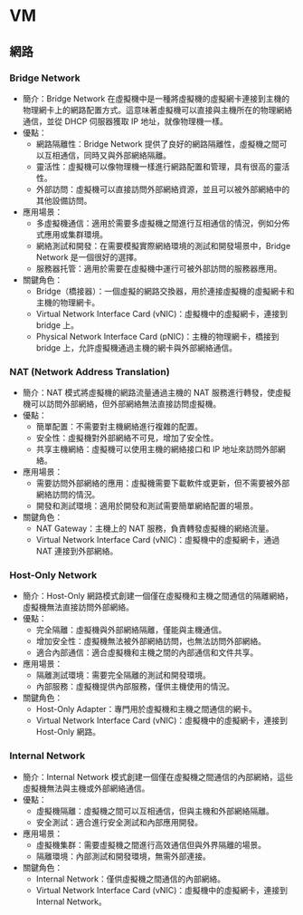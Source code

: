 # VM


## 網路

### Bridge Network
* 簡介：Bridge Network 在虛擬機中是一種將虛擬機的虛擬網卡連接到主機的物理網卡上的網路配置方式。這意味著虛擬機可以直接與主機所在的物理網絡通信，並從 DHCP 伺服器獲取 IP 地址，就像物理機一樣。
* 優點：
  * 網路隔離性：Bridge Network 提供了良好的網路隔離性，虛擬機之間可以互相通信，同時又與外部網絡隔離。
  * 靈活性：虛擬機可以像物理機一樣進行網路配置和管理，具有很高的靈活性。
  * 外部訪問：虛擬機可以直接訪問外部網絡資源，並且可以被外部網絡中的其他設備訪問。
* 應用場景：
  * 多虛擬機通信：適用於需要多虛擬機之間進行互相通信的情況，例如分佈式應用或集群環境。
  * 網絡測試和開發：在需要模擬實際網絡環境的測試和開發場景中，Bridge Network 是一個很好的選擇。
  * 服務器托管：適用於需要在虛擬機中運行可被外部訪問的服務器應用。
* 關鍵角色：
  * Bridge（橋接器）：一個虛擬的網路交換器，用於連接虛擬機的虛擬網卡和主機的物理網卡。
  * Virtual Network Interface Card (vNIC)：虛擬機中的虛擬網卡，連接到 bridge 上。
  * Physical Network Interface Card (pNIC)：主機的物理網卡，橋接到 bridge 上，允許虛擬機通過主機的網卡與外部網絡通信。

### NAT (Network Address Translation)
* 簡介：NAT 模式將虛擬機的網路流量通過主機的 NAT 服務進行轉發，使虛擬機可以訪問外部網絡，但外部網絡無法直接訪問虛擬機。
* 優點：
  * 簡單配置：不需要對主機網絡進行複雜的配置。
  * 安全性：虛擬機對外部網絡不可見，增加了安全性。
  * 共享主機網絡：虛擬機可以使用主機的網絡接口和 IP 地址來訪問外部網絡。
* 應用場景：
  * 需要訪問外部網絡的應用：虛擬機需要下載軟件或更新，但不需要被外部網絡訪問的情況。
  * 開發和測試環境：適用於開發和測試需要簡單網絡配置的場景。
* 關鍵角色：
  * NAT Gateway：主機上的 NAT 服務，負責轉發虛擬機的網絡流量。
  * Virtual Network Interface Card (vNIC)：虛擬機中的虛擬網卡，通過 NAT 連接到外部網絡。

### Host-Only Network
* 簡介：Host-Only 網路模式創建一個僅在虛擬機和主機之間通信的隔離網絡，虛擬機無法直接訪問外部網絡。
* 優點：
  * 完全隔離：虛擬機與外部網絡隔離，僅能與主機通信。
  * 增加安全性：虛擬機無法被外部網絡訪問，也無法訪問外部網絡。
  * 適合內部通信：適合虛擬機和主機之間的內部通信和文件共享。
* 應用場景：
  * 隔離測試環境：需要完全隔離的測試和開發環境。
  * 內部服務：虛擬機提供內部服務，僅供主機使用的情況。
* 關鍵角色：
  * Host-Only Adapter：專門用於虛擬機和主機之間通信的網卡。
  * Virtual Network Interface Card (vNIC)：虛擬機中的虛擬網卡，連接到 Host-Only 網路。

### Internal Network
* 簡介：Internal Network 模式創建一個僅在虛擬機之間通信的內部網絡，這些虛擬機無法與主機或外部網絡通信。
* 優點：
  * 虛擬機隔離：虛擬機之間可以互相通信，但與主機和外部網絡隔離。
  * 安全測試：適合進行安全測試和內部應用開發。
* 應用場景：
  * 虛擬機集群：需要虛擬機之間進行高效通信但與外界隔離的場景。
  * 隔離環境：內部測試和開發環境，無需外部連接。
* 關鍵角色：
  * Internal Network：僅供虛擬機之間通信的內部網絡。
  * Virtual Network Interface Card (vNIC)：虛擬機中的虛擬網卡，連接到 Internal Network。

